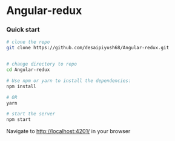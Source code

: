 # Angular-redux
### Quick start

```bash
# clone the repo
git clone https://github.com/desaipiyush68/Angular-redux.git


# change directory to repo
cd Angular-redux

# Use npm or yarn to install the dependencies:
npm install

# OR
yarn

# start the server
npm start
```

Navigate to [http://localhost:4201/](http://localhost:4202/) in your browser
